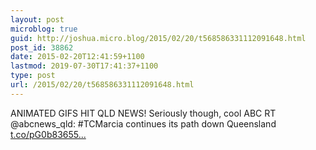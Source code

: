 ```yaml
---
layout: post
microblog: true
guid: http://joshua.micro.blog/2015/02/20/t568586331112091648.html
post_id: 38862
date: 2015-02-20T12:41:59+1100
lastmod: 2019-07-30T17:41:37+1100
type: post
url: /2015/02/20/t568586331112091648.html
---
```

ANIMATED GIFS HIT QLD NEWS! Seriously though, cool ABC RT @abcnews_qld: #TCMarcia continues its path down Queensland [t.co/pG0b83655...](http://t.co/pG0b83655g)
